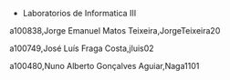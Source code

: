 - Laboratorios de Informatica III

a100838,Jorge Emanuel Matos Teixeira,JorgeTeixeira20 

a100749,José Luís Fraga Costa,jluis02 

a100480,Nuno Alberto Gonçalves Aguiar,Naga1101 

